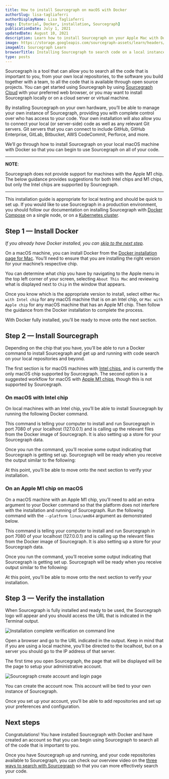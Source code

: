 ```yaml
---
title: How to install Sourcegraph on macOS with Docker
authorSlug: lisa-tagliaferri
authorDisplayName: Lisa Tagliaferri
tags: [tutorial, Docker, installation, Sourcegraph]
publicationDate: July 1, 2021
updatedDate: August 10, 2021
description: Learn how to install Sourcegraph on your Apple Mac with Docker
image: https://storage.googleapis.com/sourcegraph-assets/learn/headers/sourcegraph-learn-header-6.png
imageAlt: Sourcegraph Learn
browserTitle: Installing Sourcegraph to search code on a local instance with macOS and Docker
type: posts
---
```


Sourcegraph is a tool that can allow you to search all the code that is important to you, from your own local repositories, to the software you build together with a team, to all the code that is available through open source projects. You can get started using Sourcegraph by using [Sourcegraph Cloud](https://sourcegraph.com/search) with your preferred web browser, or you may want to install Sourcegraph locally or on a cloud server or virtual machine.

By installing Sourcegraph on your own hardware, you’ll be able to manage your own instance of Sourcegraph, providing you with complete control over who has access to your code. Your own installation will also allow you to connect your local (or server-side) code as well as any relevant Git servers. Git servers that you can connect to include GitHub, GitHub Enterprise, GitLab, Bitbucket, AWS CodeCommit, Perforce, and more.

We’ll go through how to install Sourcegraph on your local macOS machine with Docker so that you can begin to use Sourcegraph on all of your code. 

---
**NOTE**:

Sourcegraph does not provide support for machines with the Apple M1 chip. The below guidance provides suggestions for both Intel chips and M1 chips, but only the Intel chips are supported by Sourcegraph.

---

This installation guide is appropriate for local testing and should be quick to set up. If you would like to use Sourcegraph in a production environment, you should follow our documentation on installing Sourcegraph with [Docker Compose](https://docs.sourcegraph.com/admin/install/docker-compose) on a single node, or on a [Kubernetes cluster](https://docs.sourcegraph.com/admin/install/kubernetes).

## Step 1 — Install Docker

_If you already have Docker installed, you can [skip to the next step](#step-2--install-sourcegraph)._

On a macOS machine, you can install Docker from the [Docker installation page for Mac](https://docs.docker.com/docker-for-mac/install/). You’ll need to ensure that you are installing the right version for your machine’s respective chip.

You can determine what chip you have by navigating to the Apple menu in the top left corner of your screen, selecting `About This Mac` and reviewing what is displayed next to `Chip` in the window that appears.

Once you know which is the appropriate version to install, select either `Mac with Intel chip` for any macOS machine that is on an Intel chip, or `Mac with Apple chip` for any macOS machine that has an Apple M1 chip. Then follow the guidance from the Docker installation to complete the process.

With Docker fully installed, you’ll be ready to move onto the next section.

## Step 2 — Install Sourcegraph

Depending on the chip that you have, you’ll be able to run a Docker command to install Sourcegraph and get up and running with code search on your local repositories and beyond. 

The first section is for macOS machines with [Intel chips](#on-macos-with-intel-chip), and is currently the only macOS chip supported by Sourcegraph. The second option is a suggested workflow for macOS with [Apple M1 chips](#on-an-apple-m1-chip-on-macos), though this is not supported by Sourcegraph.

### On macOS with Intel chip

On local machines with an Intel chip, you’ll be able to install Sourcegraph by running the following Docker command.

<Highlighter
input='docker run --publish 7080:7080 \
--publish 127.0.0.1:3370:3370 \
--rm --volume ~/.sourcegraph/config:/etc/sourcegraph \
--volume ~/.sourcegraph/data:/var/opt/sourcegraph \
sourcegraph/server:3.29.0'
language='bash'
/>

This command is telling your computer to install and run Sourcegraph in port 7080 of your localhost (127.0.0.1) and is calling up the relevant files from the Docker image of Sourcegraph. It is also setting up a store for your Sourcegraph data.

Once you run the command, you’ll receive some output indicating that Sourcegraph is getting set up. Sourcegraph will be ready when you receive the output similar to the following:

<OutputHighlighter
input='✱ Sourcegraph is ready at: http://127.0.0.1:7080'
/>

At this point, you’ll be able to move onto the next section to verify your installation.

### On an Apple M1 chip on macOS

On a macOS machine with an Apple M1 chip, you’ll need to add an extra argument to your Docker command so that the platform does not interfere with the installation and running of Sourcegraph. Run the following command with the `--platform linux/amd64` argument as demonstrated below.

<Highlighter
input='docker run \
--publish 7080:7080 \
--publish 127.0.0.1:3370:3370 \
--platform linux/amd64 \
--rm --volume ~/.sourcegraph/config:/etc/sourcegraph \
--volume ~/.sourcegraph/data:/var/opt/sourcegraph \
sourcegraph/server:3.30.4'
language='bash'
/>

This command is telling your computer to install and run Sourcegraph in port 7080 of your localhost (127.0.0.1) and is calling up the relevant files from the Docker image of Sourcegraph. It is also setting up a store for your Sourcegraph data.

Once you run the command, you’ll receive some output indicating that Sourcegraph is getting set up. Sourcegraph will be ready when you receive output similar to the following:

<OutputHighlighter
input='✱ Sourcegraph is ready at: http://127.0.0.1:7080'
/>

At this point, you’ll be able to move onto the next section to verify your installation.

## Step 3 — Verify the installation

When Sourcegraph is fully installed and ready to be used, the Sourcegraph logo will appear and you should access the URL that is indicated in the Terminal output.

![Installation complete verification on command line](https://storage.googleapis.com/sourcegraph-assets/learn/tutorial-images/sourcegraph-logo-terminal.png)

Open a browser and go to the URL indicated in the output. Keep in mind that if you are using a local machine, you’ll be directed to the localhost, but on a server you should go to the IP address of that server.

The first time you open Sourcegraph, the page that will be displayed will be the page to setup your administrative account.

![Sourcegraph create account and login page](https://storage.googleapis.com/sourcegraph-assets/learn/tutorial-images/sourcegraph-login-page.png)

You can create the account now. This account will be tied to your own instance of Sourcegraph.

Once you set up your account, you’ll be able to add repositories and set up your preferences and configuration.

## Next steps

Congratulations! You have installed Sourcegraph with Docker and have created an account so that you can begin using Sourcegraph to search all of the code that is important to you.

Once you have Sourcegraph up and running, and your code repositories available to Sourcegraph, you can check our overview video on the [three ways to search with Sourcegraph](/three-ways-to-search-code-with-sourcegraph) so that you can more effectively search your code.
